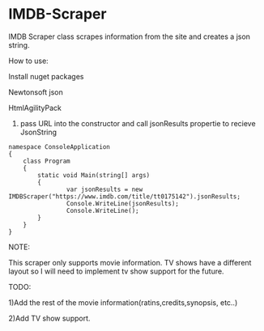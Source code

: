 # IMDB-Scraper
IMDB Scraper class scrapes information from the site and creates a json string.

How to use:

Install nuget packages

Newtonsoft json

HtmlAgilityPack

1) pass URL into the constructor and call jsonResults propertie to recieve JsonString
```
namespace ConsoleApplication
{
    class Program    
    {
        static void Main(string[] args)        
        {    
                var jsonResults = new IMDBScraper("https://www.imdb.com/title/tt0175142").jsonResults;                
                Console.WriteLine(jsonResults);                
                Console.WriteLine();                           
        }        
    }    
}
```
NOTE:

This scraper only supports movie information. TV shows have a different layout so I will need to implement tv show support for the future.

TODO: 

1)Add the rest of the movie information(ratins,credits,synopsis, etc..)

2)Add TV show support.
